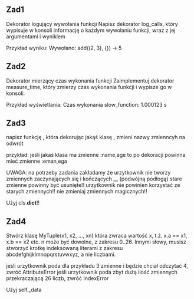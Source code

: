 ## Zad1
Dekorator logujący wywołania funkcji
Napisz dekorator log_calls, który wypisuje w konsoli informację o każdym wywołaniu funkcji, 
wraz z jej argumentami i wynikiem

Przykład wyniku:
Wywołano: add((2, 3), {}) -> 5

## Zad2
Dekorator mierzący czas wykonania funkcji
Zaimplementuj dekorator measure_time, który zmierzy czas wykonania funkcji i wypisze go w konsoli.

Przykład wyświetlania:
Czas wykonania slow_function: 1.000123 s

## Zad3
napisz funkcję , która dekorując jakąś klasę , zmieni nazwy zmienncyh na odwrót

przykład:
jeśli jakaś klasa ma zmienne :name,age
to po dekoracji powinna mieć zmienne :eman,ega

UWAGA:
na potrzeby zadania zakładamy że urzytkownik nie tworzy zmiennych zaczynających się i kończących __ (podwójną podłogą)
stare zmienne powinny być usunięte!! urzytkownik nie powinien korzystać ze starych zmiennych!!
nie zmieniaj zmiennych magicznych!!

Użyj cls.__dict__!!

## Zad4
Stwórz klasę MyTuple(x1, x2, ..., xn)  która zwraca wartość x, t.ż.
x.a == x1, x.b == x2 etc. n może być dowolne, z zakresu 0..26. Innymi słowy,
musisz stworzyć krotkę indeksowaną literami z zakresu abcdefghijklmnopqrstuvwxyz, a nie liczbami.

jeśli urzytkownik poda dla przykładu 3 zmienne i będzie chciał odczytać 4, zwróć AttributeError
jeśli urzytkownik poda zbyt dużą ilość zmiennych przekraczającą 26 liczb, zwróć IndexError

Użyj self._data
